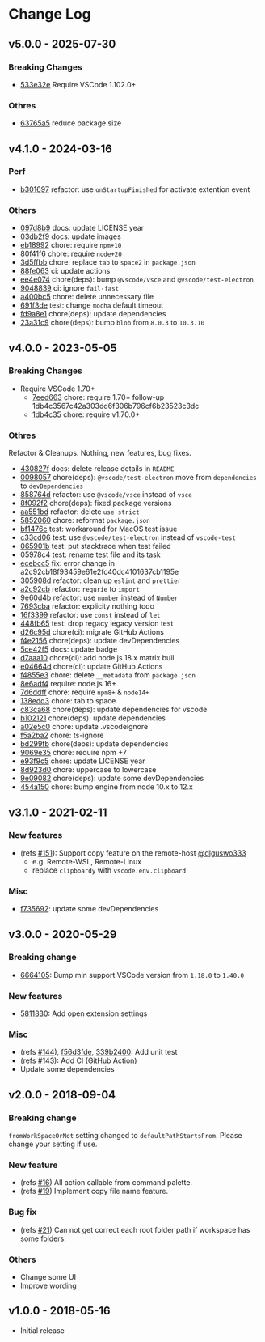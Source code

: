 # Change Log

## v5.0.0 - 2025-07-30

### Breaking Changes

* [533e32e](https://github.com/yoshinorin/vscode-current-file-path-extension/commit/533e32e9d6f014344dcb5036949044db2c937c1a) Require VSCode 1.102.0+

### Othres

* [63765a5](https://github.com/yoshinorin/vscode-current-file-path-extension/commit/63765a52f6d06f3618487dfbb86838217be8b5c5) reduce package size

## v4.1.0 - 2024-03-16

### Perf

* [b301697](https://github.com/yoshinorin/vscode-current-file-path-extension/commit/b301697) refactor: use `onStartupFinished` for activate extention event

### Others

* [097d8b9](https://github.com/yoshinorin/vscode-current-file-path-extension/commit/097d8b9) docs: update LICENSE year
* [03db2f9](https://github.com/yoshinorin/vscode-current-file-path-extension/commit/03db2f9) docs: update images
* [eb18992](https://github.com/yoshinorin/vscode-current-file-path-extension/commit/eb18992) chore: require `npm+10`
* [80f41f6](https://github.com/yoshinorin/vscode-current-file-path-extension/commit/80f41f6) chore: require `node+20`
* [3d5ffbb](https://github.com/yoshinorin/vscode-current-file-path-extension/commit/3d5ffbb) chore: replace `tab` to `space2` in `package.json`
* [88fe063](https://github.com/yoshinorin/vscode-current-file-path-extension/commit/88fe063) ci: update actions
* [ee4e074](https://github.com/yoshinorin/vscode-current-file-path-extension/commit/ee4e074) chore(deps): bump `@vscode/vsce` and `@vscode/test-electron`
* [9048839](https://github.com/yoshinorin/vscode-current-file-path-extension/commit/9048839) ci: ignore `fail-fast`
* [a400bc5](https://github.com/yoshinorin/vscode-current-file-path-extension/commit/a400bc5) chore: delete unnecessary file
* [691f3de](https://github.com/yoshinorin/vscode-current-file-path-extension/commit/691f3de) test: change `mocha` default timeout
* [fd9a8e1](https://github.com/yoshinorin/vscode-current-file-path-extension/commit/fd9a8e1) chore(deps): update dependencies
* [23a31c9](https://github.com/yoshinorin/vscode-current-file-path-extension/commit/23a31c9) chore(deps): bump `blob` from `8.0.3` to `10.3.10`

## v4.0.0 - 2023-05-05

### Breaking Changes

* Require VSCode 1.70+
  * [7eed663](https://github.com/yoshinorin/vscode-current-file-path-extension/commit/7eed663) chore: require 1.70+ follow-up 1db4c3567c42a303dd6f306b796cf6b23523c3dc
  * [1db4c35](https://github.com/yoshinorin/vscode-current-file-path-extension/commit/1db4c35) chore: require v1.70.0+

### Othres

Refactor & Cleanups. Nothing, new features, bug fixes.

* [430827f](https://github.com/yoshinorin/vscode-current-file-path-extension/commit/430827f) docs: delete release details in `README`
* [0098057](https://github.com/yoshinorin/vscode-current-file-path-extension/commit/0098057) chore(deps): `@vscode/test-electron` move from `dependencies` to `devDependencies`
* [858764d](https://github.com/yoshinorin/vscode-current-file-path-extension/commit/858764d) refactor: use `@vscode/vsce` instead of `vsce`
* [8f092f2](https://github.com/yoshinorin/vscode-current-file-path-extension/commit/8f092f2) chore(deps): fixed package versions
* [aa551bd](https://github.com/yoshinorin/vscode-current-file-path-extension/commit/aa551bd) refactor: delete `use strict`
* [5852060](https://github.com/yoshinorin/vscode-current-file-path-extension/commit/5852060) chore: reformat `package.json`
* [bf1476c](https://github.com/yoshinorin/vscode-current-file-path-extension/commit/bf1476c) test: workaround for MacOS test issue
* [c33cd06](https://github.com/yoshinorin/vscode-current-file-path-extension/commit/c33cd06) test: use `@vscode/test-electron` instead of `vscode-test`
* [065901b](https://github.com/yoshinorin/vscode-current-file-path-extension/commit/065901b) test: put stacktrace when test failed
* [05978c4](https://github.com/yoshinorin/vscode-current-file-path-extension/commit/05978c4) test: rename test file and its task
* [ecebcc5](https://github.com/yoshinorin/vscode-current-file-path-extension/commit/ecebcc5) fix: error change in a2c92cb18f93459e61e2fc40dc4101637cb1195e
* [305908d](https://github.com/yoshinorin/vscode-current-file-path-extension/commit/305908d) refactor: clean up `eslint` and `prettier`
* [a2c92cb](https://github.com/yoshinorin/vscode-current-file-path-extension/commit/a2c92cb) refactor: `requrie` to `import`
* [9e60d4b](https://github.com/yoshinorin/vscode-current-file-path-extension/commit/9e60d4b) refactor: use `number` instead of `Number`
* [7693cba](https://github.com/yoshinorin/vscode-current-file-path-extension/commit/7693cba) refactor: explicity nothing todo
* [16f3399](https://github.com/yoshinorin/vscode-current-file-path-extension/commit/16f3399) refactor: use `const` instead of `let`
* [448fb65](https://github.com/yoshinorin/vscode-current-file-path-extension/commit/448fb65) test: drop regacy legacy version test
* [d26c95d](https://github.com/yoshinorin/vscode-current-file-path-extension/commit/d26c95d) chore(ci): migrate GitHub Actions
* [f4e2156](https://github.com/yoshinorin/vscode-current-file-path-extension/commit/f4e2156) chore(deps): update devDependencies
* [5ce42f5](https://github.com/yoshinorin/vscode-current-file-path-extension/commit/5ce42f5) docs: update badge
* [d7aaa10](https://github.com/yoshinorin/vscode-current-file-path-extension/commit/d7aaa10) chore(ci): add node.js 18.x matrix buil
* [e04664d](https://github.com/yoshinorin/vscode-current-file-path-extension/commit/e04664d) chore(ci): update GitHub Actions
* [f4855e3](https://github.com/yoshinorin/vscode-current-file-path-extension/commit/f4855e3) chore: delete `__metadata` from `package.json`
* [8e6adf4](https://github.com/yoshinorin/vscode-current-file-path-extension/commit/8e6adf4) require: node.js 16+
* [7d6ddff](https://github.com/yoshinorin/vscode-current-file-path-extension/commit/7d6ddff) chore: require `npm8+` & `node14+`
* [138edd3](https://github.com/yoshinorin/vscode-current-file-path-extension/commit/138edd3) chore: tab to space
* [c83ca68](https://github.com/yoshinorin/vscode-current-file-path-extension/commit/c83ca68) chore(deps): update dependencies for vscode
* [b102121](https://github.com/yoshinorin/vscode-current-file-path-extension/commit/b102121) chore(deps): update dependencies
* [a02e5c0](https://github.com/yoshinorin/vscode-current-file-path-extension/commit/a02e5c0) chore: update .vscodeignore
* [f5a2ba2](https://github.com/yoshinorin/vscode-current-file-path-extension/commit/f5a2ba2) chore: ts-ignore
* [bd299fb](https://github.com/yoshinorin/vscode-current-file-path-extension/commit/bd299fb) chore(deps): update dependencies
* [9069e35](https://github.com/yoshinorin/vscode-current-file-path-extension/commit/9069e35) chore: require npm +7
* [e93f9c5](https://github.com/yoshinorin/vscode-current-file-path-extension/commit/e93f9c5) chore: update LICENSE year
* [8d923d0](https://github.com/yoshinorin/vscode-current-file-path-extension/commit/8d923d0) chore: uppercase to lowercase
* [9e09082](https://github.com/yoshinorin/vscode-current-file-path-extension/commit/9e09082) chore(deps): update some devDependencies
* [454a150](https://github.com/yoshinorin/vscode-current-file-path-extension/commit/454a150) chore: bump engine from node 10.x to 12.x

## v3.1.0 - 2021-02-11

### New features

* (refs [#151](https://github.com/yoshinorin/vscode-current-file-path-extension/pull/151)): Support copy feature on the remote-host [@dlguswo333](https://github.com/dlguswo333)
    * e.g. Remote-WSL, Remote-Linux
    * replace `clipboardy` with `vscode.env.clipboard`

### Misc

* [f735692](https://github.com/yoshinorin/vscode-current-file-path-extension/commit/f735692fd2ae51f8c317664716c86a731e501b41): update some devDependencies

## v3.0.0 - 2020-05-29

### Breaking change

* [6664105](https://github.com/yoshinorin/vscode-current-file-path-extension/commit/66641059a8263cf4d9d70986b5f424d65b6d5f38): Bump min support VSCode version from `1.18.0` to `1.40.0`

### New features

* [5811830](https://github.com/yoshinorin/vscode-current-file-path-extension/commit/58118304a2a068b69fa544b3268bee578615f0fb): Add open extension settings

### Misc

* (refs [#144](https://github.com/yoshinorin/vscode-current-file-path-extension/pull/144)), [f56d3fde](https://github.com/yoshinorin/vscode-current-file-path-extension/commit/f56d3fde4855902d8f54aefd4a10e4f62d8c90b7), [339b2400](https://github.com/yoshinorin/vscode-current-file-path-extension/commit/339b240067e161b292da25160a4223278539a313): Add unit test
* (refs [#143](https://github.com/yoshinorin/vscode-current-file-path-extension/pull/143)): Add CI (GitHub Action)
* Update some dependencies

## v2.0.0 - 2018-09-04

### Breaking change

`fromWorkSpaceOrNot` setting changed to `defaultPathStartsFrom`. Please change your setting if use.

### New feature

* (refs [#16](https://github.com/yoshinorin/vscode-current-file-path-extension/issues/16)) All action callable from command palette.
* (refs [#19](https://github.com/yoshinorin/vscode-current-file-path-extension/issues/19)) Implement copy file name feature.

### Bug fix

* (refs [#21](https://github.com/yoshinorin/vscode-current-file-path-extension/issues/21)) Can not get correct each root folder path if workspace has some folders.

### Others

* Change some UI
* Improve wording

## v1.0.0 - 2018-05-16

* Initial release
